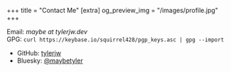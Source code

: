 +++
title = "Contact Me"
[extra]
og_preview_img = "/images/profile.jpg"
+++

Email: _maybe at tylerjw.dev_<br/>
GPG: `curl https://keybase.io/squirrel428/pgp_keys.asc | gpg --import`


- GitHub: [tylerjw](https://github.com/tylerjw)
- Bluesky: [@maybetyler](https://bsky.app/profile/maybetyler.bsky.social)
